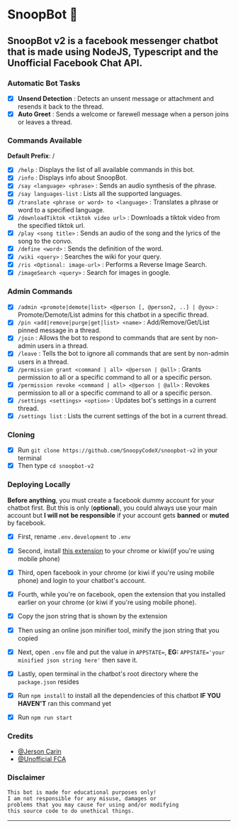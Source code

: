 # SnoopBot :robot:

**SnoopBot v2** is a **facebook messenger chatbot** that is made
using **NodeJS**, **Typescript** and the **Unofficial Facebook Chat API**.
------------------
### Automatic Bot Tasks
- [x] **Unsend Detection** : Detects an unsent message or attachment and resends it back to the thread.
- [x] **Auto Greet** : Sends a welcome or farewell message when a person joins or leaves a thread.

### Commands Available
**Default Prefix**: /
- [x] `/help` : Displays the list of all available commands in this bot.
- [x] `/info` : Displays info about SnoopBot.
- [x] `/say <language> <phrase>` : Sends an audio synthesis of the phrase.
- [x] `/say languages-list` : Lists all the supported languages.
- [x] `/translate <phrase or word> to <language>` : Translates a phrase or word to a specified language.
- [x] `/downloadTiktok <tiktok video url>` : Downloads a tiktok video from the specified tiktok url.
- [x] `/play <song title>` : Sends an audio of the song and the lyrics of the song to the convo.
- [x] `/define <word>` : Sends the definition of the word.
- [x] `/wiki <query>` : Searches the wiki for your query.
- [x] `/ris <Optional: image-url>` : Performs a Reverse Image Search.
- [x] `/imageSearch <query>` : Search for images in google.

### Admin Commands
- [x] `/admin <promote|demote|list> <@person [, @person2, ..] | @you>` : Promote/Demote/List admins for this chatbot in a specific thread.
- [x] `/pin <add|remove|purge|get|list> <name>` : Add/Remove/Get/List pinned message in a thread.
- [x] `/join` : Allows the bot to respond to commands that are sent by non-admin users in a thread.
- [x] `/leave` : Tells the bot to ignore all commands that are sent by non-admin users in a thread.
- [x] `/permission grant <command | all> <@person | @all>` : Grants permission to all or a specific command to all or a specific person.
- [x] `/permission revoke <command | all> <@person | @all>` : Revokes permission to all or a specific command to all or a specific person.
- [x] `/settings <settings> <option>` : Updates bot's settings in a current thread.
- [x] `/settings list` : Lists the current settings of the bot in a current thread.

### Cloning
- [x] Run `git clone https://github.com/SnoopyCodeX/snoopbot-v2` in your terminal
- [x] Then type `cd snoopbot-v2`

### Deploying Locally
**Before anything**, you must create a facebook dummy account for your chatbot first.
But this is only (**optional**), you could always use your main account but **I will not**
**be responsible** if your account gets **banned** or **muted** by facebook.
- [x] First, rename `.env.development` to `.env`
- [x] Second, install [this extension](https://github.com/c3cbot/c3c-fbstate) to your chrome or kiwi(if you're using mobile phone)
- [x] Third, open facebook in your chrome (or kiwi if you're using mobile phone) and login to your chatbot's account.
- [x] Fourth, while you're on facebook, open the extension that you installed earlier on your chrome (or kiwi if you're using mobile phone).
- [x] Copy the json string that is shown by the extension
- [x] Then using an online json minifier tool, minify the json string that you copied
- [x] Next, open `.env` file and put the value in `APPSTATE=`, **EG:** `APPSTATE='your minified json string here'` then save it.
- [x] Lastly, open terminal in the chatbot's root directory where the `package.json` resides
- [x] Run `npm install` to install all the dependencies of this chatbot **IF YOU HAVEN'T** ran this command yet

- [x] Run `npm run start`

### Credits
- [@Jerson Carin](https://github.com/jersoncarin)
- [@Unofficial FCA](https://github.com/VangBanLaNhat/fca-unofficial)

### Disclaimer
```
This bot is made for educational purposes only!
I am not responsible for any misuse, damages or
problems that you may cause for using and/or modifying
this source code to do unethical things.
```
------------------
